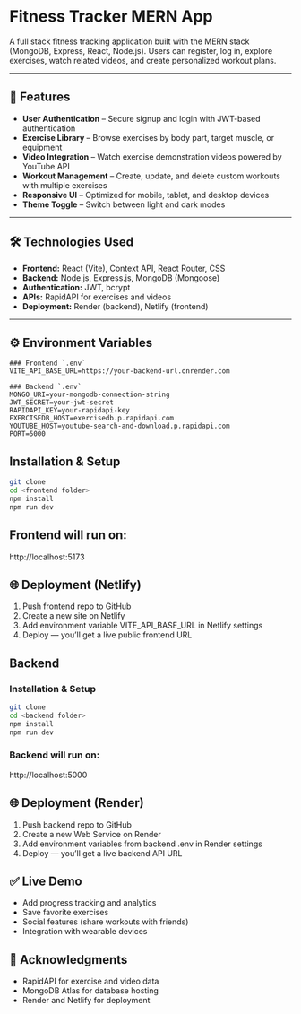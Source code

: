 # Fitness Tracker MERN App

A full stack fitness tracking application built with the MERN stack (MongoDB, Express, React, Node.js). Users can register, log in, explore exercises, watch related videos, and create personalized workout plans.

---

## 🚀 Features

- **User Authentication** – Secure signup and login with JWT-based authentication  
- **Exercise Library** – Browse exercises by body part, target muscle, or equipment  
- **Video Integration** – Watch exercise demonstration videos powered by YouTube API  
- **Workout Management** – Create, update, and delete custom workouts with multiple exercises  
- **Responsive UI** – Optimized for mobile, tablet, and desktop devices  
- **Theme Toggle** – Switch between light and dark modes  

---

## 🛠️ Technologies Used

- **Frontend:** React (Vite), Context API, React Router, CSS  
- **Backend:** Node.js, Express.js, MongoDB (Mongoose)  
- **Authentication:** JWT, bcrypt  
- **APIs:** RapidAPI for exercises and videos  
- **Deployment:** Render (backend), Netlify (frontend)  

---

## ⚙️ Environment Variables

```.env
### Frontend `.env`
VITE_API_BASE_URL=https://your-backend-url.onrender.com

### Backend `.env`
MONGO_URI=your-mongodb-connection-string
JWT_SECRET=your-jwt-secret
RAPIDAPI_KEY=your-rapidapi-key
EXERCISEDB_HOST=exercisedb.p.rapidapi.com
YOUTUBE_HOST=youtube-search-and-download.p.rapidapi.com
PORT=5000

```
## Installation & Setup
```bash
git clone
cd <frontend folder>
npm install
npm run dev
```

## Frontend will run on:
http://localhost:5173

## 🌐 Deployment (Netlify)
1. Push frontend repo to GitHub
2. Create a new site on Netlify
3. Add environment variable VITE_API_BASE_URL in Netlify settings
4. Deploy — you’ll get a live public frontend URL

## Backend
### Installation & Setup
```bash
git clone
cd <backend folder>
npm install
npm run dev
```

### Backend will run on:
http://localhost:5000

## 🌐 Deployment (Render)
1. Push backend repo to GitHub
2. Create a new Web Service on Render
3. Add environment variables from backend .env in Render settings
4. Deploy — you’ll get a live backend API URL

## ✅ Live Demo
* Add progress tracking and analytics
* Save favorite exercises
* Social features (share workouts with friends)
* Integration with wearable devices

## 🙌 Acknowledgments
* RapidAPI for exercise and video data
* MongoDB Atlas for database hosting
* Render and Netlify for deployment